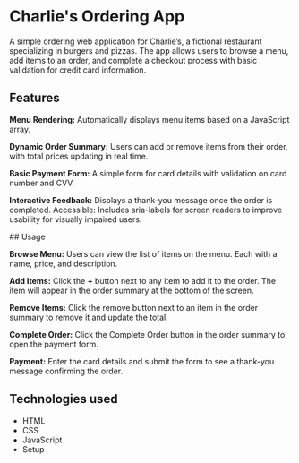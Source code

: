# Charlie's Ordering App

A simple ordering web application for Charlie’s, a fictional restaurant specializing in burgers and pizzas. The app allows users to browse a menu, add items to an order, and complete a checkout process with basic validation for credit card information.


## Features

**Menu Rendering:** Automatically displays menu items based on a JavaScript array.

**Dynamic Order Summary:** Users can add or remove items from their order, with total prices updating in real time.

**Basic Payment Form:** A simple form for card details with validation on card number and CVV.

**Interactive Feedback:** Displays a thank-you message once the order is completed.
Accessible: Includes aria-labels for screen readers to improve usability for visually impaired users.


## Usage

**Browse Menu:** Users can view the list of items on the menu. Each with a name, price, and description.

**Add Items:** Click the **+** button next to any item to add it to the order. The item will appear in the order summary at the bottom of the screen.

**Remove Items:** Click the remove button next to an item in the order summary to remove it and update the total.

**Complete Order:** Click the Complete Order button in the order summary to open the payment form.

**Payment:** Enter the card details and submit the form to see a thank-you message confirming the order.


## Technologies used

- HTML
- CSS
- JavaScript
- Setup
